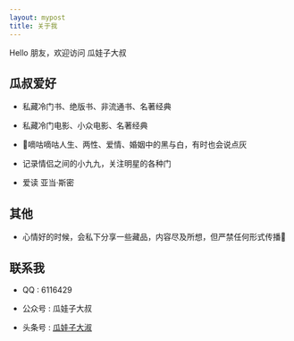 ```yaml
---
layout: mypost
title: 关于我
---
```


> 
Hello 朋友，欢迎访问 瓜娃子大叔

## 瓜叔爱好
- 私藏冷门书、绝版书、非流通书、名著经典

- 私藏冷门电影、小众电影、名著经典

- 嘀咕嘀咕人生、两性、爱情、婚姻中的黑与白，有时也会说点灰

- 记录情侣之间的小九九，关注明星的各种门

- 爱读 亚当·斯密

## 其他
- 心情好的时候，会私下分享一些藏品，内容尽及所想，但严禁任何形式传播

## 联系我
- QQ : 6116429

- 公众号 : 瓜娃子大叔

- 头条号 : [瓜娃子大淑](https://profile.zjurl.cn/rogue/ugc/profile/?version_code=7.6.3&version_name=70603&user_id=72878533118&media_id=1596868651166723&request_source=1&active_tab=dongtai&device_id=65&app_name=news_article)
